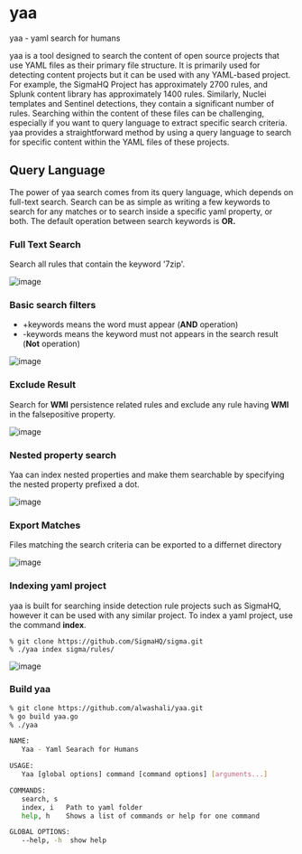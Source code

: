 # yaa
yaa - yaml search for humans 


yaa is a tool designed to search the content of open source projects that use YAML files as their primary file structure. It is primarily used for detecting content projects but it can be used with any YAML-based project. For example, the SigmaHQ Project has approximately 2700 rules, and Splunk content library has approximately 1400 rules. Similarly, Nuclei templates and Sentinel detections, they contain a significant number of rules. Searching within the content of these files can be challenging, especially if you want to query language to extract specific search criteria. yaa provides a straightforward method by using a query language to search for specific content within the YAML files of these projects.


## Query Language 
The power of yaa search comes from its query language, which depends on full-text search. Search can be as simple as writing a few keywords to search for any matches or to search inside a specific yaml property, or both. The default operation between search keywords is **OR.** 


### Full Text Search

Search all rules that contain the keyword '7zip'. 

![image](https://github.com/alwashali/yaa/assets/22593441/85a9905c-6bb2-44e3-9e33-9b05f107322d)

 

### Basic search filters

- +keywords means the word must appear (**AND** operation)
- -keywords means the keyword must not appears in the search result (**Not** operation)


![image](https://github.com/alwashali/yaa/assets/22593441/cb1ba680-b539-459d-92f7-b0f5e4317824)


### Exclude Result

Search for **WMI** persistence related rules and exclude any rule having **WMI** in the falsepositive property. 

![image](https://github.com/alwashali/yaa/assets/22593441/8007a61b-7b91-483f-b330-b5ea45c336a8)


### Nested property search

Yaa can index nested properties and make them searchable by specifying the nested property prefixed a dot.

![image](https://github.com/alwashali/yaa/assets/22593441/b5ea4e28-b481-4277-b308-7d0b536b1d69)



### Export Matches

Files matching the search criteria can be exported to a differnet directory

 ![image](https://github.com/alwashali/yaa/assets/22593441/ca5f6433-0b24-4ad7-b495-26bd67ff8354)




### Indexing yaml project 

yaa is built for searching inside detection rule projects such as SigmaHQ, however it can be used with any similar project. To index a yaml project, use the command **index**. 


```
% git clone https://github.com/SigmaHQ/sigma.git
% ./yaa index sigma/rules/
```

![image](https://github.com/alwashali/yaa/assets/22593441/886d03f6-2120-4d22-a5e2-4530a68bf018)



### Build yaa 

```bash
% git clone https://github.com/alwashali/yaa.git
% go build yaa.go
% ./yaa

NAME:
   Yaa - Yaml Searach for Humans

USAGE:
   Yaa [global options] command [command options] [arguments...]

COMMANDS:
   search, s  
   index, i   Path to yaml folder
   help, h    Shows a list of commands or help for one command

GLOBAL OPTIONS:
   --help, -h  show help
```





